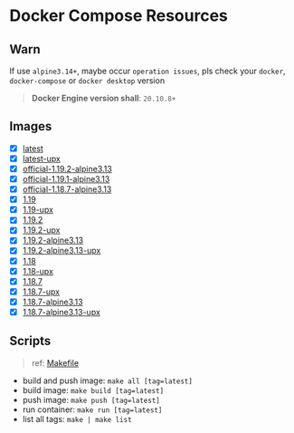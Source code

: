 # Docker Compose Resources

## Warn

If use `alpine3.14+`, maybe occur `operation issues`, pls check your `docker`, `docker-compose` or `docker desktop` version

>**Docker Engine version shall**: `20.10.8+`

## Images

- [x] [latest](./latest/Dockerfile)
- [x] [latest-upx](./latest-upx/Dockerfile)
- [x] [official-1.19.2-alpine3.13](./official-1.19.2-alpine3.13/Dockerfile)
- [x] [official-1.19.1-alpine3.13](./official-1.19.1-alpine3.13/Dockerfile)
- [x] [official-1.18.7-alpine3.13](./official-1.18.7-alpine3.13/Dockerfile)
- [x] [1.19](./1.19/Dockerfile)
- [x] [1.19-upx](./1.19-upx/Dockerfile)
- [x] [1.19.2](./1.19.2/Dockerfile)
- [x] [1.19.2-upx](./1.19.2-upx/Dockerfile)
- [x] [1.19.2-alpine3.13](./1.19.2-alpine3.13/Dockerfile)
- [x] [1.19.2-alpine3.13-upx](./1.19.2-alpine3.13-upx/Dockerfile)
- [x] [1.18](./1.18/Dockerfile)
- [x] [1.18-upx](./1.18-upx/Dockerfile)
- [x] [1.18.7](./1.18.7/Dockerfile)
- [x] [1.18.7-upx](./1.18.7-upx/Dockerfile)
- [x] [1.18.7-alpine3.13](./1.18.7-alpine3.13/Dockerfile)
- [x] [1.18.7-alpine3.13-upx](./1.18.7-alpine3.13-upx/Dockerfile)

## Scripts

>ref: [Makefile](./Makefile)

- build and push image: `make all [tag=latest]`
- build image: `make build [tag=latest]`
- push image: `make push [tag=latest]`
- run container: `make run [tag=latest]`
- list all tags: `make | make list`
